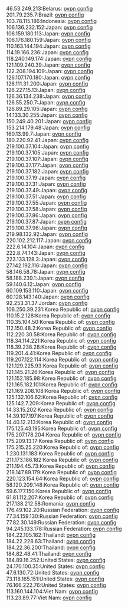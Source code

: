 46.53.249.213:Belarus: [ovpn config](vpn/46_53_249_213.ovpn)  
201.79.235.7:Brazil: [ovpn config](vpn/201_79_235_7.ovpn)  
103.78.115.186:Indonesia: [ovpn config](vpn/103_78_115_186.ovpn)  
106.136.232.152:Japan: [ovpn config](vpn/106_136_232_152.ovpn)  
106.159.180.113:Japan: [ovpn config](vpn/106_159_180_113.ovpn)  
106.176.180.159:Japan: [ovpn config](vpn/106_176_180_159.ovpn)  
110.163.144.194:Japan: [ovpn config](vpn/110_163_144_194.ovpn)  
114.19.166.236:Japan: [ovpn config](vpn/114_19_166_236.ovpn)  
118.240.149.174:Japan: [ovpn config](vpn/118_240_149_174.ovpn)  
121.109.240.39:Japan: [ovpn config](vpn/121_109_240_39.ovpn)  
122.208.194.109:Japan: [ovpn config](vpn/122_208_194_109.ovpn)  
126.107.170.180:Japan: [ovpn config](vpn/126_107_170_180.ovpn)  
126.111.31.200:Japan: [ovpn config](vpn/126_111_31_200.ovpn)  
126.227.15.13:Japan: [ovpn config](vpn/126_227_15_13.ovpn)  
126.36.134.238:Japan: [ovpn config](vpn/126_36_134_238.ovpn)  
126.55.250.7:Japan: [ovpn config](vpn/126_55_250_7.ovpn)  
126.89.29.105:Japan: [ovpn config](vpn/126_89_29_105.ovpn)  
14.133.30.255:Japan: [ovpn config](vpn/14_133_30_255.ovpn)  
150.249.40.201:Japan: [ovpn config](vpn/150_249_40_201.ovpn)  
153.214.179.48:Japan: [ovpn config](vpn/153_214_179_48.ovpn)  
160.13.99.7:Japan: [ovpn config](vpn/160_13_99_7.ovpn)  
180.220.92.41:Japan: [ovpn config](vpn/180_220_92_41.ovpn)  
219.100.37.104:Japan: [ovpn config](vpn/219_100_37_104.ovpn)  
219.100.37.105:Japan: [ovpn config](vpn/219_100_37_105.ovpn)  
219.100.37.107:Japan: [ovpn config](vpn/219_100_37_107.ovpn)  
219.100.37.177:Japan: [ovpn config](vpn/219_100_37_177.ovpn)  
219.100.37.182:Japan: [ovpn config](vpn/219_100_37_182.ovpn)  
219.100.37.19:Japan: [ovpn config](vpn/219_100_37_19.ovpn)  
219.100.37.31:Japan: [ovpn config](vpn/219_100_37_31.ovpn)  
219.100.37.49:Japan: [ovpn config](vpn/219_100_37_49.ovpn)  
219.100.37.51:Japan: [ovpn config](vpn/219_100_37_51.ovpn)  
219.100.37.55:Japan: [ovpn config](vpn/219_100_37_55.ovpn)  
219.100.37.58:Japan: [ovpn config](vpn/219_100_37_58.ovpn)  
219.100.37.86:Japan: [ovpn config](vpn/219_100_37_86.ovpn)  
219.100.37.87:Japan: [ovpn config](vpn/219_100_37_87.ovpn)  
219.100.37.96:Japan: [ovpn config](vpn/219_100_37_96.ovpn)  
219.98.132.92:Japan: [ovpn config](vpn/219_98_132_92.ovpn)  
220.102.212.117:Japan: [ovpn config](vpn/220_102_212_117.ovpn)  
222.6.14.104:Japan: [ovpn config](vpn/222_6_14_104.ovpn)  
222.8.74.143:Japan: [ovpn config](vpn/222_8_74_143.ovpn)  
223.133.128.3:Japan: [ovpn config](vpn/223_133_128_3.ovpn)  
27.142.192.116:Japan: [ovpn config](vpn/27_142_192_116.ovpn)  
58.146.58.78:Japan: [ovpn config](vpn/58_146_58_78.ovpn)  
58.188.239.1:Japan: [ovpn config](vpn/58_188_239_1.ovpn)  
59.140.6.12:Japan: [ovpn config](vpn/59_140_6_12.ovpn)  
60.109.153.110:Japan: [ovpn config](vpn/60_109_153_110.ovpn)  
60.128.143.140:Japan: [ovpn config](vpn/60_128_143_140.ovpn)  
92.253.31.37:Jordan: [ovpn config](vpn/92_253_31_37.ovpn)  
106.250.39.231:Korea Republic of: [ovpn config](vpn/106_250_39_231.ovpn)  
110.15.2.128:Korea Republic of: [ovpn config](vpn/110_15_2_128.ovpn)  
110.35.104.50:Korea Republic of: [ovpn config](vpn/110_35_104_50.ovpn)  
112.150.48.2:Korea Republic of: [ovpn config](vpn/112_150_48_2.ovpn)  
112.220.30.58:Korea Republic of: [ovpn config](vpn/112_220_30_58.ovpn)  
118.34.114.221:Korea Republic of: [ovpn config](vpn/118_34_114_221.ovpn)  
118.39.238.28:Korea Republic of: [ovpn config](vpn/118_39_238_28.ovpn)  
119.201.4.41:Korea Republic of: [ovpn config](vpn/119_201_4_41.ovpn)  
119.207.122.114:Korea Republic of: [ovpn config](vpn/119_207_122_114.ovpn)  
121.129.225.93:Korea Republic of: [ovpn config](vpn/121_129_225_93.ovpn)  
121.145.21.26:Korea Republic of: [ovpn config](vpn/121_145_21_26.ovpn)  
121.152.185.98:Korea Republic of: [ovpn config](vpn/121_152_185_98.ovpn)  
121.165.182.101:Korea Republic of: [ovpn config](vpn/121_165_182_101.ovpn)  
121.169.208.108:Korea Republic of: [ovpn config](vpn/121_169_208_108.ovpn)  
125.132.106.62:Korea Republic of: [ovpn config](vpn/125_132_106_62.ovpn)  
125.142.7.209:Korea Republic of: [ovpn config](vpn/125_142_7_209.ovpn)  
14.33.15.202:Korea Republic of: [ovpn config](vpn/14_33_15_202.ovpn)  
14.39.107.197:Korea Republic of: [ovpn config](vpn/14_39_107_197.ovpn)  
14.40.12.213:Korea Republic of: [ovpn config](vpn/14_40_12_213.ovpn)  
175.125.43.195:Korea Republic of: [ovpn config](vpn/175_125_43_195.ovpn)  
175.207.178.204:Korea Republic of: [ovpn config](vpn/175_207_178_204.ovpn)  
175.209.13.17:Korea Republic of: [ovpn config](vpn/175_209_13_17.ovpn)  
175.215.25.220:Korea Republic of: [ovpn config](vpn/175_215_25_220.ovpn)  
1.230.131.183:Korea Republic of: [ovpn config](vpn/1_230_131_183.ovpn)  
211.173.186.182:Korea Republic of: [ovpn config](vpn/211_173_186_182.ovpn)  
211.194.45.73:Korea Republic of: [ovpn config](vpn/211_194_45_73.ovpn)  
218.147.89.179:Korea Republic of: [ovpn config](vpn/218_147_89_179.ovpn)  
220.123.154.64:Korea Republic of: [ovpn config](vpn/220_123_154_64.ovpn)  
58.120.209.148:Korea Republic of: [ovpn config](vpn/58_120_209_148.ovpn)  
59.6.177.150:Korea Republic of: [ovpn config](vpn/59_6_177_150.ovpn)  
61.81.112.207:Korea Republic of: [ovpn config](vpn/61_81_112_207.ovpn)  
217.138.212.58:Romania: [ovpn config](vpn/217_138_212_58.ovpn)  
176.49.102.20:Russian Federation: [ovpn config](vpn/176_49_102_20.ovpn)  
77.34.159.130:Russian Federation: [ovpn config](vpn/77_34_159_130.ovpn)  
77.82.30.149:Russian Federation: [ovpn config](vpn/77_82_30_149.ovpn)  
94.245.133.178:Russian Federation: [ovpn config](vpn/94_245_133_178.ovpn)  
184.22.105.162:Thailand: [ovpn config](vpn/184_22_105_162.ovpn)  
184.22.228.63:Thailand: [ovpn config](vpn/184_22_228_63.ovpn)  
184.22.36.200:Thailand: [ovpn config](vpn/184_22_36_200.ovpn)  
184.82.48.41:Thailand: [ovpn config](vpn/184_82_48_41.ovpn)  
184.89.16.252:United States: [ovpn config](vpn/184_89_16_252.ovpn)  
24.170.100.35:United States: [ovpn config](vpn/24_170_100_35.ovpn)  
47.6.130.72:United States: [ovpn config](vpn/47_6_130_72.ovpn)  
73.118.165.151:United States: [ovpn config](vpn/73_118_165_151.ovpn)  
76.166.222.76:United States: [ovpn config](vpn/76_166_222_76.ovpn)  
113.160.144.104:Viet Nam: [ovpn config](vpn/113_160_144_104.ovpn)  
113.23.89.77:Viet Nam: [ovpn config](vpn/113_23_89_77.ovpn)  
